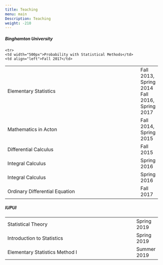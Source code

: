 ```yaml
---
title: Teaching
menu: main
Description: Teaching
weight: -210
---
```

##### Binghamton University
<table>
  <tr>
    <td width="500px">Elementary Statistics</td>
    <td align="left">Fall 2013, Spring 2014 Fall 2016, Spring 2017</td>
  </tr>
  <tr>
    <td width="500px">Mathematics in Acton</td>
    <td align="left">Fall 2014, Spring 2015</td>
  </tr>
  <tr>
    <td width="500px">Differential Calculus</td>
    <td align="left">Fall 2015</td>
  </tr>
  <tr>
    <td width="500px">Integral Calculus</td>
    <td align="left">Spring 2016</td>
  </tr>
    <tr>
    <td width="500px">Integral Calculus</td>
    <td align="left">Spring 2016</td>
  </tr>
    <tr>
    <td width="500px">Ordinary Differential  Equation</td>
    <td align="left">Fall 2017</td>
  </tr>



    <tr>
    <td width="500px">Probability with Statistical Methods</td>
    <td align="left">Fall 2017</td>
  </tr>
</table>

##### IUPUI
<table>

   <tr>
    <td width="500px">Statistical Theory</td>
    <td align="left">Spring 2019</td>
  </tr>
    <tr>
    <td width="500px">Introduction to Statistics</td>
    <td align="left">Spring 2019</td>
  </tr>
      <tr>
    <td width="500px">Elementary Statistics Method I</td>
    <td align="left">Summer 2019</td>
  </tr>
</table>
